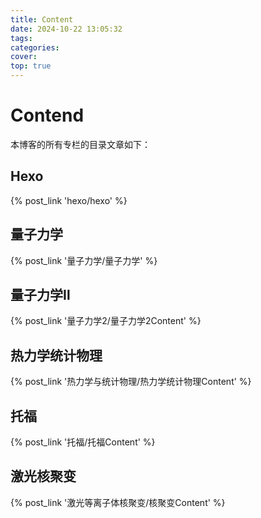 ```yaml
---
title: Content
date: 2024-10-22 13:05:32
tags:
categories:
cover:
top: true
---
```

# Contend
本博客的所有专栏的目录文章如下：
## Hexo
{% post_link 'hexo/hexo' %}
## 量子力学
{% post_link '量子力学/量子力学' %}
## 量子力学Ⅱ
{% post_link '量子力学2/量子力学2Content' %}
## 热力学统计物理
{% post_link '热力学与统计物理/热力学统计物理Content' %}
## 托福
{% post_link '托福/托福Content' %}
## 激光核聚变
{% post_link '激光等离子体核聚变/核聚变Content' %}